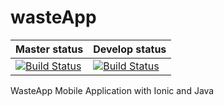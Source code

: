 # wasteApp

| Master status | Develop status |
| --- | --- |
|  [![Build Status](https://travis-ci.com/FantastiSquad/wasteApp.svg?branch=master)](https://travis-ci.com/FantastiSquad/wasteApp) | [![Build Status](https://travis-ci.com/FantastiSquad/wasteApp.svg?branch=develop)](https://travis-ci.com/FantastiSquad/wasteApp)

WasteApp Mobile Application with Ionic and Java
